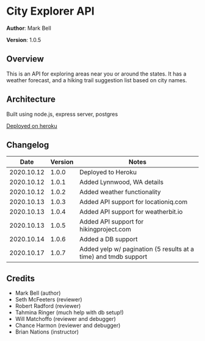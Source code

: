 # City Explorer API

**Author**: Mark Bell

**Version**: 1.0.5

## Overview

This is an API for exploring areas near you or around the states. It has a weather forecast, and a hiking trail suggestion list based on city names.

## Architecture

Built using node.js, express server, postgres

[Deployed on heroku](https://skrambelled-city-explorer.herokuapp.com/)

## Changelog

Date | Version | Notes
---- | ------- | -----
2020.10.12 | 1.0.0 | Deployed to Heroku
2020.10.12 | 1.0.1 | Added Lynnwood, WA details
2020.10.12 | 1.0.2 | Added weather functionality
2020.10.13 | 1.0.3 | Added API support for locationiq.com
2020.10.13 | 1.0.4 | Added API support for weatherbit.io
2020.10.13 | 1.0.5 | Added API support for hikingproject.com
2020.10.14 | 1.0.6 | Added a DB support
2020.10.17 | 1.0.7 | Added yelp w/ pagination (5 results at a time) and tmdb support

## Credits

* Mark Bell (author)
* Seth McFeeters (reviewer)
* Robert Radford (reviewer)
* Tahmina Ringer (much help with db setup!)
* Will Matchoffo (reviewer and debugger)
* Chance Harmon (reviewer and debugger)
* Brian Nations (instructor)
